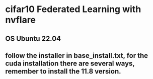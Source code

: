# cifar10 Federated Learning with nvflare
## OS Ubuntu 22.04
## follow the installer in base_install.txt, for the cuda installation there are several ways, remember to install the 11.8 version.

